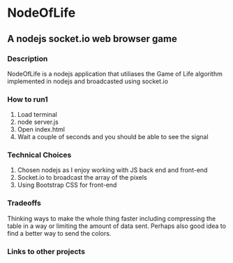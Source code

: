 # NodeOfLife
## A nodejs socket.io web browser game

### Description
NodeOfLife is a nodejs application that utiliases the Game of Life algorithm implemented in nodejs and broadcasted using socket.io

### How to run1
1) Load terminal
2) node server.js
3) Open index.html
4) Wait a couple of seconds and you should be able to see the signal

### Technical Choices
1) Chosen nodejs as I enjoy working with JS back end and front-end
2) Socket.io to broadcast the array of the pixels
3) Using Bootstrap CSS for front-end

### Tradeoffs
Thinking ways to make the whole thing faster including compressing the table in a way or limiting the
amount of data sent. Perhaps also good idea to find a better way to send the colors.

### Links to other projects